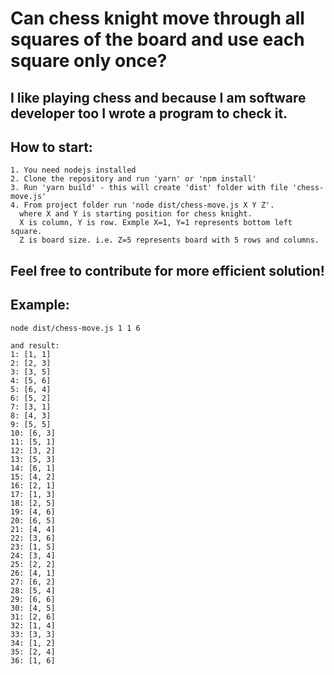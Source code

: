 # Can chess knight move through all squares of the board and use each square only once?

## I like playing chess and because I am software developer too I wrote a program to check it.

## How to start:

```
1. You need nodejs installed
2. Clone the repository and run 'yarn' or 'npm install'
3. Run 'yarn build' - this will create 'dist' folder with file 'chess-move.js'
4. From project folder run 'node dist/chess-move.js X Y Z'.
  where X and Y is starting position for chess knight.
  X is column, Y is row. Exmple X=1, Y=1 represents bottom left square.
  Z is board size. i.e. Z=5 represents board with 5 rows and columns.
```

## Feel free to contribute for more efficient solution!

## Example:

```
node dist/chess-move.js 1 1 6

and result:
1: [1, 1]
2: [2, 3]
3: [3, 5]
4: [5, 6]
5: [6, 4]
6: [5, 2]
7: [3, 1]
8: [4, 3]
9: [5, 5]
10: [6, 3]
11: [5, 1]
12: [3, 2]
13: [5, 3]
14: [6, 1]
15: [4, 2]
16: [2, 1]
17: [1, 3]
18: [2, 5]
19: [4, 6]
20: [6, 5]
21: [4, 4]
22: [3, 6]
23: [1, 5]
24: [3, 4]
25: [2, 2]
26: [4, 1]
27: [6, 2]
28: [5, 4]
29: [6, 6]
30: [4, 5]
31: [2, 6]
32: [1, 4]
33: [3, 3]
34: [1, 2]
35: [2, 4]
36: [1, 6]

```
